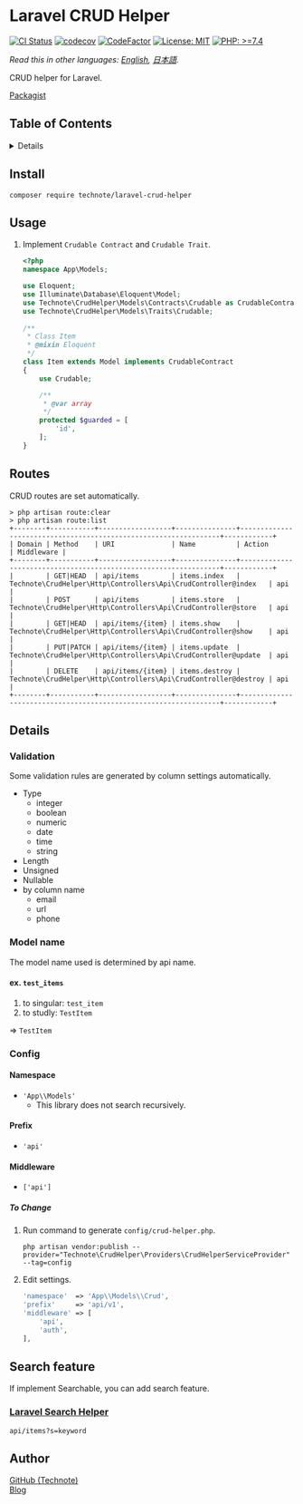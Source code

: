 # Laravel CRUD Helper

[![CI Status](https://github.com/technote-space/laravel-crud-helper/workflows/CI/badge.svg)](https://github.com/technote-space/laravel-crud-helper/actions)
[![codecov](https://codecov.io/gh/technote-space/laravel-crud-helper/branch/main/graph/badge.svg)](https://codecov.io/gh/technote-space/laravel-crud-helper)
[![CodeFactor](https://www.codefactor.io/repository/github/technote-space/laravel-crud-helper/badge)](https://www.codefactor.io/repository/github/technote-space/laravel-crud-helper)
[![License: MIT](https://img.shields.io/badge/License-MIT-blue.svg)](https://github.com/technote-space/laravel-crud-helper/blob/main/LICENSE)
[![PHP: >=7.4](https://img.shields.io/badge/PHP-%3E%3D7.4-orange.svg)](http://php.net/)

*Read this in other languages: [English](README.md), [日本語](README.ja.md).*

CRUD helper for Laravel.

[Packagist](https://packagist.org/packages/technote/laravel-crud-helper)

## Table of Contents
<!-- START doctoc generated TOC please keep comment here to allow auto update -->
<!-- DON'T EDIT THIS SECTION, INSTEAD RE-RUN doctoc TO UPDATE -->
<details>
<summary>Details</summary>

- [Install](#install)
- [Usage](#usage)
- [Routes](#routes)
- [Details](#details)
  - [Validation](#validation)
  - [Model name](#model-name)
  - [Config](#config)
- [Search feature](#search-feature)
  - [Laravel Search Helper](#laravel-search-helper)
- [Author](#author)

</details>
<!-- END doctoc generated TOC please keep comment here to allow auto update -->

## Install
```
composer require technote/laravel-crud-helper
```

## Usage
1. Implement `Crudable Contract` and `Crudable Trait`.

   ```php
   <?php
   namespace App\Models;
   
   use Eloquent;
   use Illuminate\Database\Eloquent\Model;
   use Technote\CrudHelper\Models\Contracts\Crudable as CrudableContract;
   use Technote\CrudHelper\Models\Traits\Crudable;
    
   /**
    * Class Item
    * @mixin Eloquent
    */
   class Item extends Model implements CrudableContract
   {
       use Crudable;
   
       /**
        * @var array
        */
       protected $guarded = [
           'id',
       ];
   }
   ```

## Routes
CRUD routes are set automatically.
```shell script
> php artisan route:clear
> php artisan route:list
+--------+-----------+------------------+---------------+-----------------------------------------------------------------+------------+
| Domain | Method    | URI              | Name          | Action                                                          | Middleware |
+--------+-----------+------------------+---------------+-----------------------------------------------------------------+------------+
|        | GET|HEAD  | api/items        | items.index   | Technote\CrudHelper\Http\Controllers\Api\CrudController@index   | api        |
|        | POST      | api/items        | items.store   | Technote\CrudHelper\Http\Controllers\Api\CrudController@store   | api        |
|        | GET|HEAD  | api/items/{item} | items.show    | Technote\CrudHelper\Http\Controllers\Api\CrudController@show    | api        |
|        | PUT|PATCH | api/items/{item} | items.update  | Technote\CrudHelper\Http\Controllers\Api\CrudController@update  | api        |
|        | DELETE    | api/items/{item} | items.destroy | Technote\CrudHelper\Http\Controllers\Api\CrudController@destroy | api        |
+--------+-----------+------------------+---------------+-----------------------------------------------------------------+------------+
```

## Details
### Validation
Some validation rules are generated by column settings automatically.
- Type
  - integer
  - boolean
  - numeric
  - date
  - time
  - string
- Length
- Unsigned
- Nullable
- by column name
  - email
  - url
  - phone

### Model name
The model name used is determined by api name.  
#### ex. `test_items`
1. to singular: `test_item`
1. to studly: `TestItem`

=> `TestItem`

### Config
#### Namespace
- `'App\\Models'`  
  - This library does not search recursively.
#### Prefix
- `'api'`
#### Middleware
- `['api']`
##### To Change
1. Run command to generate `config/crud-helper.php`.

   ```
   php artisan vendor:publish --provider="Technote\CrudHelper\Providers\CrudHelperServiceProvider" --tag=config
   ```
1. Edit settings.

   ```php
   'namespace'  => 'App\\Models\\Crud',
   'prefix'     => 'api/v1',
   'middleware' => [
       'api',
       'auth',
   ],
   ``` 

## Search feature
If implement Searchable, you can add search feature.
### [Laravel Search Helper](https://github.com/technote-space/laravel-search-helper)
```
api/items?s=keyword
```

## Author
[GitHub (Technote)](https://github.com/technote-space)  
[Blog](https://technote.space)
